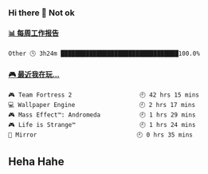 ### Hi there 👋 Not ok 

 <!-- waka-box start -->
#### <a href="https://gist.github.com/51d75cccce903a25b1f8cd7ca9d3a329" target="_blank">📊 每周工作报告</a>
```text
Other 🕓 3h24m █████████████████████████████████100.0%
```
<!-- Powered by https://github.com/journey-ad/waka-box-go . -->
<!-- waka-box end -->


 <!-- steam-box start -->
#### <a href="https://gist.github.com/3b0d2519577a02ab95e5d0d7ca4fa814" target="_blank">🎮 最近我在玩…</a>
```text
🎮 Team Fortress 2                   🕘 42 hrs 15 mins
💻 Wallpaper Engine                  🕘 2 hrs 17 mins
🎮 Mass Effect™: Andromeda           🕘 1 hrs 29 mins
🎮 Life is Strange™                  🕘 1 hrs 24 mins
🔞 Mirror                            🕘 0 hrs 35 mins
```
<!-- Powered by https://github.com/YouEclipse/steam-box . -->
<!-- steam-box end -->








## Heha Hahe


<!--
**oneto1/oneto1** is a ✨ _special_ ✨ repository because its `README.md` (this file) appears on your GitHub profile.

Here are some ideas to get you started:

- 🔭 I’m currently working on ...
- 🌱 I’m currently learning ...
- 👯 I’m looking to collaborate on ...
- 🤔 I’m looking for help with ...
- 💬 Ask me about ...
- 📫 How to reach me: ...
- 😄 Pronouns: ...
- ⚡ Fun fact: ...
-->
